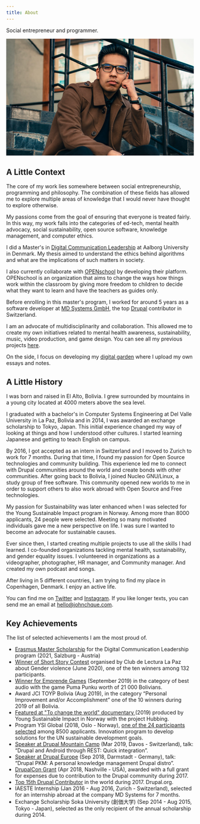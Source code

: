 ```yaml
---
title: About
---
```


Social entrepreneur and programmer.

![John Choque](./images/about.jpg "John Choque")

## A Little Context

The core of my work lies somewhere between social entrepreneurship, programming and philosophy. The combination of these fields has allowed me to explore multiple areas of knowledge that I would never have thought to explore otherwise.

My passions come from the goal of ensuring that everyone is treated fairly. In this way, my work falls into the categories of ed-tech, mental health advocacy, social sustainability, open source software, knowledge management, and computer ethics.

I did a Master's in <a href="https://dclead.eu/" target="_blank">Digital Communication Leadership</a> at Aalborg University in Denmark. My thesis aimed to understand the ethics behind algorithms and what are the implications of such matters in society.

I also currently collaborate with <a href="https://www.openschoolsolutions.com/" target="_blank">OPENschool</a> by developing their platform. OPENschool is an organization that aims to change the ways how things work within the classroom by giving more freedom to children to decide what they want to learn and have the teachers as guides only.

Before enrolling in this master's program, I worked for around 5 years as a software developer at <a href="https://www.md-systems.ch/en" target="_blank">MD Systems GmbH</a>, the top <a href="https://www.drupal.org/">Drupal</a> contributor in Switzerland.

I am an advocate of multidisciplinarity and collaboration. This allowed me to create my own initiatives related to mental health awareness, sustainability, music, video production, and game design. You can see all my previous projects <a href="/project">here</a>.

On the side, I focus on developing my <a href="/garden">digital garden</a> where I upload my own essays and notes.

## A Little History

I was born and raised in El Alto, Bolivia. I grew surrounded by mountains in a young city located at 4000 meters above the sea level.

I graduated with a bachelor's in Computer Systems Engineering at Del Valle University in La Paz, Bolivia and in 2014, I was awarded an exchange scholarship to Tokyo, Japan. This initial experience changed my way of looking at things and how I understood other cultures. I started learning Japanese and getting to teach English on campus.

By 2016, I got accepted as an intern in Switzerland and I moved to Zurich to work for 7 months. During that time, I found my passion for Open Source technologies and community building. This experience led me to connect with Drupal communities around the world and create bonds with other communities. After going back to Bolivia, I joined Nucleo GNU/Linux, a study group of free software. This community opened new worlds to me in order to support others to also work abroad with Open Source and Free technologies.

My passion for Sustainability was later enhanced when I was selected for the Young Sustainable Impact program in Norway. Among more than 8000 applicants, 24 people were selected. Meeting so many motivated individuals gave me a new perspective on life. I was sure I wanted to become an advocate for sustainable causes.

Ever since then, I started creating multiple projects to use all the skills I had learned. I co-founded organizations tackling mental health, sustainability, and gender equality issues. I volunteered in organizations as a videographer, photographer, HR manager, and Community manager. And created my own podcast and songs.

After living in 5 different countries, I am trying to find my place in Copenhagen, Denmark. I enjoy an active life.

You can find me on <a href="https://twitter.com/johnchque" target="_blank">Twitter</a> and <a href="https://instagram.com/johnchque" target="_blank">Instagram</a>. If you like longer texts, you can send me an email at <hello@johnchque.com>.

## Key Achievements

The list of selected achievements I am the most proud of.

- <a href="https://dclead.eu/student-life/students-and-alumni/" target="_blank">Erasmus Master Scholarship</a> for the Digital Communication Leadership program (2021, Salzburg - Austria)
- <a href="https://www.clubdelecturalapaz.com/l/ganadores-concurso-de-cuento-violencia-de-genero/" target="_blank">Winner of Short Story Contest</a> organised by Club de Lectura La Paz about Gender violence (June 2020), one of the ten winners among 132 participants.
- <a href="https://www.facebook.com/quanticgames/photos/a.369294737063773/406444006682179" target="_blank">Winner for Emprende Games</a> (September 2019) in the category of best audio with the game Puma Punku worth of 21 000 Bolivians.
- Award JCI TOYP Bolivia (Aug 2019), in the category “Personal Improvement and/or Accomplishment” one of the 10 winners during 2019 of all Bolivia.
- <a href="https://www.youtube.com/watch?v=pkLg-LbCo0E" target="_blank">Featured at "To change the world" documentary </a>(2019) produced by Young Sustainable Impact in Norway with the project Hubbing.
- Program YSI Global (2018, Oslo - Norway), <a href="https://www.instagram.com/p/BmQRk1lHAqh/?hl=en" target="_blank">one of the 24 participants selected</a> among 8500 applicants. Innovation program to develop solutions for the UN sustainable development goals.
- <a href="https://drupalmountaincamp.ch/sites/default/files/2019-03/20190216%20-%20Drupal%20and%20Android%20through%20REST.pdf" target="_blank">Speaker at Drupal Mountain Camp</a> (Mar 2019, Davos - Switzerland), talk: “Drupal and Android through REST: Quick integration”.
- <a href="https://www.youtube.com/watch?v=tn2SxXpQvGc" target="_blank">Speaker at Drupal Europe</a> (Sep 2018, Darmstadt - Germany), talk: “Drupal PKM: A personal knowledge management Drupal distro”.
- <a href="https://events.drupal.org/nashville2018/grants-and-scholarships" target="_blank">DrupalCon Grant</a> (Apr 2018, Nashville - USA), awarded with a full grant for expenses due to contribution to the Drupal community during 2017.
- <a href="https://dri.es/who-sponsors-drupal-development-2017" target="_blank">Top 15th Drupal Contributor</a> in the world during 2017. Drupal.org.
- IAESTE Internship (Jan 2016 - Aug 2016, Zurich - Switzerland), selected for an internship abroad at the company MD Systems for 7 months.
- Exchange Scholarship Soka University (創価大学) (Sep 2014 - Aug 2015, Tokyo - Japan), selected as the only recipient of the annual scholarship during 2014.
